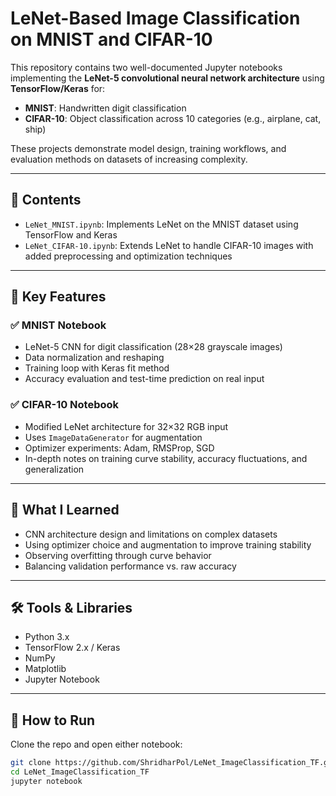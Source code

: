 # LeNet-Based Image Classification on MNIST and CIFAR-10

This repository contains two well-documented Jupyter notebooks implementing the **LeNet-5 convolutional neural network architecture** using **TensorFlow/Keras** for:

- **MNIST**: Handwritten digit classification
- **CIFAR-10**: Object classification across 10 categories (e.g., airplane, cat, ship)

These projects demonstrate model design, training workflows, and evaluation methods on datasets of increasing complexity.

---

## 📁 Contents

- `LeNet_MNIST.ipynb`: Implements LeNet on the MNIST dataset using TensorFlow and Keras
- `LeNet_CIFAR-10.ipynb`: Extends LeNet to handle CIFAR-10 images with added preprocessing and optimization techniques

---

## 🔧 Key Features

### ✅ MNIST Notebook
- LeNet-5 CNN for digit classification (28×28 grayscale images)
- Data normalization and reshaping
- Training loop with Keras fit method
- Accuracy evaluation and test-time prediction on real input

### ✅ CIFAR-10 Notebook
- Modified LeNet architecture for 32×32 RGB input
- Uses `ImageDataGenerator` for augmentation
- Optimizer experiments: Adam, RMSProp, SGD
- In-depth notes on training curve stability, accuracy fluctuations, and generalization

---

## 🧠 What I Learned
- CNN architecture design and limitations on complex datasets
- Using optimizer choice and augmentation to improve training stability
- Observing overfitting through curve behavior
- Balancing validation performance vs. raw accuracy

---

## 🛠 Tools & Libraries
- Python 3.x
- TensorFlow 2.x / Keras
- NumPy
- Matplotlib
- Jupyter Notebook

---

## 🚀 How to Run

Clone the repo and open either notebook:

```bash
git clone https://github.com/ShridharPol/LeNet_ImageClassification_TF.git
cd LeNet_ImageClassification_TF
jupyter notebook


